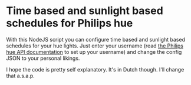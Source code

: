 # Time based and sunlight based schedules for Philips hue
With this NodeJS script you can configure time based and sunlight based schedules for your hue lights. Just enter your username (read [the Philips hue API documentation](http://developers.meethue.com/gettingstarted.html) to set up your username) and change the config JSON to your personal likings.

I hope the code is pretty self explanatory. It's in Dutch though. I'll change that a.s.a.p.
